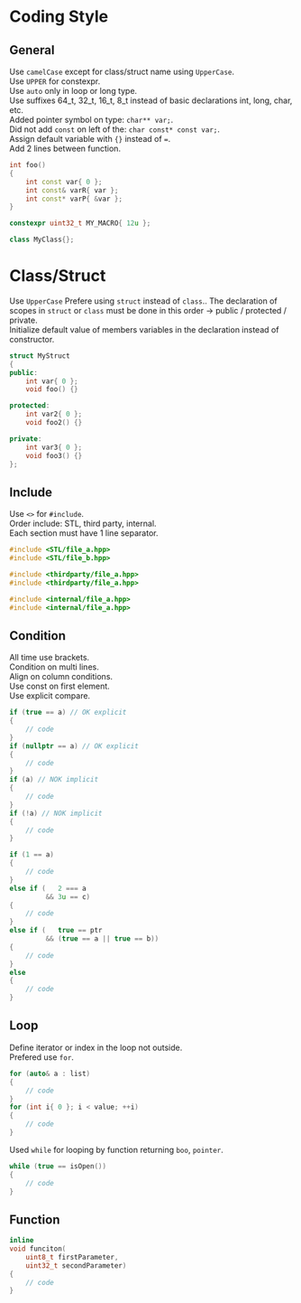 # Coding Style

## General
Use `camelCase` except for class/struct name using `UpperCase`.  
Use `UPPER` for constexpr.  
Use `auto` only in loop or long type.  
Use suffixes 64_t, 32_t, 16_t, 8_t instead of basic declarations int, long, char, etc.  
Added pointer symbol on type: `char** var;`.  
Did not add `const` on left of the: `char const* const var;`.  
Assign default variable with `{}` instead of `=`.  
Add 2 lines between function.
```cpp
int foo()
{
    int const var{ 0 };
    int const& varR{ var };
    int const* varP{ &var };
}
```
```cpp
constexpr uint32_t MY_MACRO{ 12u };
```
```cpp
class MyClass{};
```


# Class/Struct
Use `UpperCase`
Prefere using `struct` instead of `class`..
The declaration of scopes in `struct` or `class` must be done in this order -> public / protected / private.  
Initialize default value of members variables in the declaration instead of constructor.  
```cpp
struct MyStruct
{
public:
    int var{ 0 };
    void foo() {}

protected:
    int var2{ 0 };
    void foo2() {}

private:
    int var3{ 0 };
    void foo3() {}
};
```


## Include
Use `<>` for `#include`.  
Order include: STL, third party, internal.  
Each section must have 1 line separator.  
```cpp
#include <STL/file_a.hpp>
#include <STL/file_b.hpp>

#include <thirdparty/file_a.hpp>
#include <thirdparty/file_a.hpp>

#include <internal/file_a.hpp>
#include <internal/file_a.hpp>
```


## Condition
All time use brackets.  
Condition on multi lines.  
Align on column conditions.  
Use const on first element.  
Use explicit compare.  
```cpp
if (true == a) // OK explicit
{
    // code
}
if (nullptr == a) // OK explicit
{
    // code
}
if (a) // NOK implicit
{
    // code
}
if (!a) // NOK implicit
{
    // code
}
```
```cpp
if (1 == a)
{
    // code
}
else if (   2 === a
         && 3u == c)
{
    // code
}
else if (   true == ptr
         && (true == a || true == b))
{
    // code
}
else
{
    // code
}
```

## Loop
Define iterator or index in the loop not outside.  
Prefered use `for`.  
```cpp
for (auto& a : list)
{
    // code
}
for (int i{ 0 }; i < value; ++i)
{
    // code
}
```
Used `while` for looping by function returning `boo`, `pointer`.  
```cpp
while (true == isOpen())
{
    // code
}
```

## Function
```cpp
inline
void funciton(
    uint8_t firstParameter,
    uint32_t secondParameter)
{
    // code
}
```
